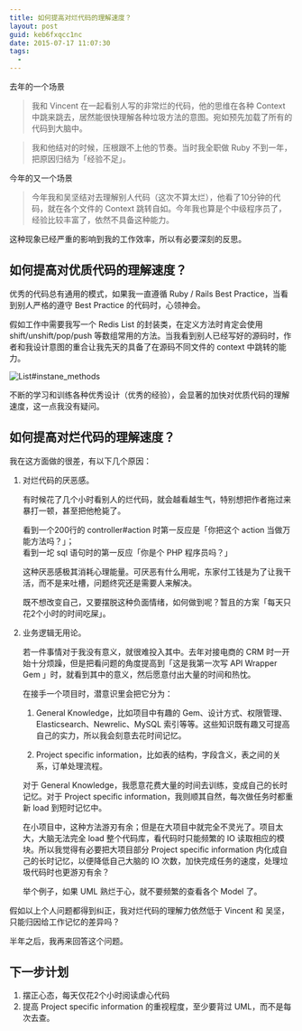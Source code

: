 ```yaml
---
title: 如何提高对烂代码的理解速度？
layout: post
guid: keb6fxqcc1nc
date: 2015-07-17 11:07:30
tags:
  - 
---
```



去年的一个场景

> 我和 Vincent 在一起看别人写的非常烂的代码，他的思维在各种 Context 中跳来跳去，居然能很快理解各种垃圾方法的意图。宛如预先加载了所有的代码到大脑中。

> 我和他结对的时候，压根跟不上他的节奏。当时我全职做 Ruby 不到一年，把原因归结为「经验不足」。


今年的又一个场景

> 今年我和吴坚结对去理解别人代码（这次不算太烂），他看了10分钟的代码，就在各个文件的 Context 跳转自如。今年我也算是个中级程序员了，经验比较丰富了，依然不具备这种能力。

这种现象已经严重的影响到我的工作效率，所以有必要深刻的反思。


## 如何提高对优质代码的理解速度？

优秀的代码总有通用的模式，如果我一直遵循 Ruby / Rails Best Practice，当看到别人严格的遵守 Best Practice 的代码时，心领神会。

假如工作中需要我写一个 Redis List 的封装类，在定义方法时肯定会使用 shift/unshift/pop/push 等数组常用的方法。当我看到别人已经写好的源码时，作者和我设计意图的重合让我先天的具备了在源码不同文件的 context 中跳转的能力。

![List#instane_methods](http://mednoter.com/media/files/2015-07-17-list-instance-methods.png)

不断的学习和训练各种优秀设计（优秀的经验），会显著的加快对优质代码的理解速度，这一点我没有疑问。


## 如何提高对烂代码的理解速度？

我在这方面做的很差，有以下几个原因：

1. 对烂代码的厌恶感。

    有时候花了几个小时看别人的烂代码，就会越看越生气，特别想把作者拖过来暴打一顿，甚至把他枪毙了。

    看到一个200行的 controller#action 时第一反应是「你把这个 action 当做万能方法吗？」；  
    看到一坨 sql 语句时的第一反应「你是个 PHP 程序员吗？」

    这种厌恶感极其消耗心理能量。可厌恶有什么用呢，东家付工钱是为了让我干活，而不是来吐槽，问题终究还是需要人来解决。

    既不想改变自己，又要摆脱这种负面情绪，如何做到呢？暂且的方案「每天只花2个小时的时间吃屎」。


2. 业务逻辑无用论。

    若一件事情对于我没有意义，就很难投入其中。去年对接电商的 CRM 时一开始十分烦躁，但是把看问题的角度提高到「这是我第一次写 API Wrapper Gem 」时，就看到其中的意义，然后愿意付出大量的时间和热忱。

    在接手一个项目时，潜意识里会把它分为：

    1. General Knowledge，比如项目中有趣的 Gem、设计方式、权限管理、Elasticsearch、Newrelic、MySQL 索引等等。这些知识既有趣又可提高自己的实力，所以我会刻意去花时间记忆。

    2. Project specific information，比如表的结构，字段含义，表之间的关系，订单处理流程。

    对于 General Knowledge，我愿意花费大量的时间去训练，变成自己的长时记忆。对于 Project specific information，我则顺其自然，每次做任务时都重新 load 到短时记忆中。

    在小项目中，这种方法游刃有余；但是在大项目中就完全不灵光了。项目太大，大脑无法完全 load 整个代码库，看代码时只能频繁的 IO 读取相应的模块。所以我觉得有必要把大项目部分 Project specific information 内化成自己的长时记忆，以便降低自己大脑的 IO 次数，加快完成任务的速度，处理垃圾代码时也更游刃有余？
 
    举个例子，如果 UML 熟烂于心，就不要频繁的查看各个 Model 了。


假如以上个人问题都得到纠正，我对烂代码的理解力依然低于 Vincent 和 吴坚，只能归因给工作记忆的差异吗？

半年之后，我再来回答这个问题。


## 下一步计划

1. 摆正心态，每天仅花2个小时阅读虐心代码
2. 提高 Project specific information 的重视程度，至少要背过 UML，而不是每次去查。
